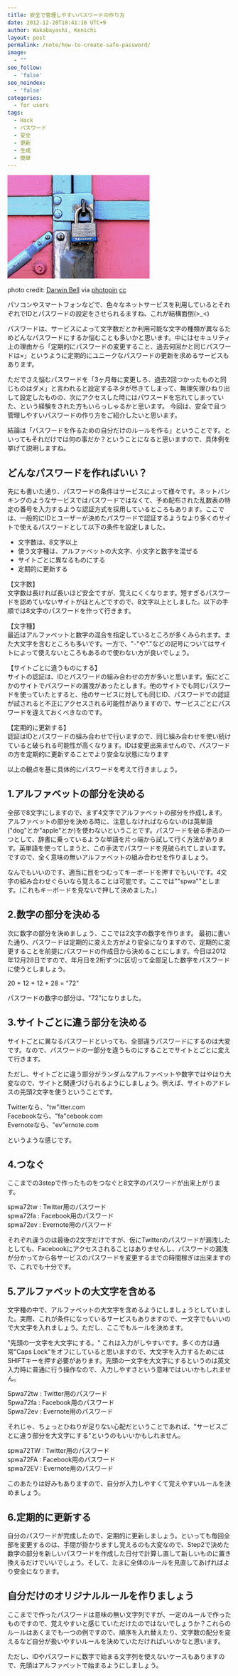 ```yaml
---
title: 安全で管理しやすいパスワードの作り方
date: 2012-12-28T18:41:16 UTC+9
author: Wakabayashi, Kenichi
layout: post
permalink: /note/how-to-create-safe-password/
image:
  - ""
seo_follow:
  - 'false'
seo_noindex:
  - 'false'
categories:
  - for users
tags:
  - Hack
  - パスワード
  - 安全
  - 更新
  - 生成
  - 簡単
---
```

![Lock](/assets/images/2012/12/small__688068169.jpg)

photo credit: [Darwin Bell](http://www.flickr.com/photos/darwinbell/688068169/) via [photopin](http://photopin.com) [cc](http://creativecommons.org/licenses/by-nc/2.0/)

パソコンやスマートフォンなどで、色々なネットサービスを利用しているとそれぞれでIDとパスワードの設定をさせられるますね、これが結構面倒(&gt;_&lt;)

パスワードは、サービスによって文字数だとか利用可能な文字の種類が異なるためどんなパスワードにするか悩むことも多いかと思います。中にはセキュリティ上の理由から「定期的にパスワードの変更すること、過去何回かと同じパスワードは×」というように定期的にユニークなパスワードの更新を求めるサービスもあります。

ただでさえ悩むパスワードを「3ヶ月毎に変更しろ、過去2回つかったものと同じものはダメ」と言われると設定するネタが尽きてしまって、無理矢理ひねり出して設定したものの、次にアクセスした時にはパワスードを忘れてしまっていた、という経験をされた方もいらっしゃるかと思います。
今回は、安全で且つ管理しやすいパスワードの作り方をご紹介したいと思います。

結論は「パスワードを作るための自分だけのルールを作る」ということです。といってもそれだけでは何の事だか？ということになると思いますので、具体例を挙げて説明しますね。

## どんなパスワードを作ればいい？
先にも書いた通り、パスワードの条件はサービスによって様々です。ネットバンキングのようなサービスではパスワードではなくて、予め配布された乱数表の特定の番号を入力するような認証方式を採用しているところもあります。ここでは、一般的にIDとユーザーが決めたパスワードで認証するようなより多くのサイトで使えるパスワードとして以下の条件を設定しました。

- 文字数は、8文字以上
- 使う文字種は、アルファベットの大文字、小文字と数字を混ぜる
- サイトごとに異なるものにする
- 定期的に更新する

【文字数】  
文字数は長ければ長いほど安全ですが、覚えにくくなります。短すぎるパスワードを認めていないサイトがほとんどですので、8文字以上としました。以下の手順では8文字のパスワードを作って行きます。

【文字種】  
最近はアルファベットと数字の混合を指定しているところが多くみられます。また大文字を含むところも多いです。一方で、"-"や"."などの記号についてはサイトによって使えないところもあるので使わない方が良いでしょう。

【サイトごとに違うものにする】  
サイトの認証は、IDとパスワードの組み合わせの方が多いと思います。仮にどこかのサイトでパスワードの漏洩があったとします。他のサイトでも同じパスワードを使っていたとすると、他のサービスに対しても同じID、パスワードでの認証が試されると不正にアクセスされる可能性がありますので、サービスごとにパスワードを違えておくべきなのです。

【定期的に更新する】  
認証はIDとパスワードの組み合わせで行いますので、同じ組み合わせを使い続けていると破られる可能性が高くなります。IDは変更出来ませんので、パスワードの方を定期的に更新することでより安全な状態になります

以上の観点を基に具体的にパスワードを考えて行きましょう。

## 1.アルファベットの部分を決める
全部で8文字にしますので、まず4文字でアルファベットの部分を作成します。
アルファベットの部分を決める時に、注意しなければならないのは英単語("dog"とか"apple"とか)を使わないということです。パスワードを破る手法の一つとして、辞書に乗っているような単語を片っ端から試して行く方法があります。英単語を使ってしまうと、この手法でパスワードを見破られてしまいます。ですので、全く意味の無いアルファベットの組み合わせを作りましょう。

なんでもいいのです、適当に目をつむってキーボードを押すでもいいです。4文字の組み合わせぐらいなら覚えることは可能です。ここでは""spwa""とします。(これもキーボードを見ないで押して決めました。)

## 2.数字の部分を決める
次に数字の部分を決めましょう、ここでは2文字の数字を作ります。
最初に書いた通り、パスワードは定期的に変えた方がより安全になりますので、定期的に変更することを前提にパスワードの作成日から決めることにします。今日は2012年12月28日ですので、年月日を2桁ずつに区切って全部足した数字をパスワードに使うとしましょう。

20 + 12 + 12 + 28 = "72"

パスワードの数字の部分は、"72"になりました。

## 3.サイトごとに違う部分を決める
サイトごとに異なるパスワードといっても、全部違うパスワードにするのは大変です。なので、パスワードの一部分を違うものにすることでサイトとごとに変えて行きます。

ただし、サイトごとに違う部分がランダムなアルファベットや数字ではやはり大変なので、サイトと関連づけられるようにしましょう。例えば、サイトのアドレスの先頭2文字を使うということです。

Twitterなら、"tw"itter.com  
Facebookなら、"fa"cebook.com  
Evernoteなら、"ev"ernote.com  

というような感じです。

## 4.つなぐ
ここまでの3stepで作ったものをつなぐと8文字のパスワードが出来上がります。

spwa72tw : Twitter用のパスワード  
spwa72fa : Facebook用のパスワード  
spwa72ev : Evernote用のパスワード  

それぞれ違うのは最後の2文字だけですが、仮にTwitterのパスワードが漏洩したとしても、Facebookにアクセスされることはありませんし、パスワードの漏洩が分かってから各サービスのパスワードを変更するまでの時間稼ぎは出来ますので、これでも十分です。

## 5.アルファベットの大文字を含める
文字種の中で、アルファベットの大文字を含めるようにしましょうとしていました。実際、これが条件になっているサービスもありますので、一文字でもいいので大文字を入れましょう。ただし、ここでもルールを決めます。

"先頭の一文字を大文字にする。"
これは入力がしやすいです。多くの方は通常"Caps Lock"をオフにしていると思いますので、大文字を入力するためにはSHIFTキーを押す必要があります。先頭の一文字を大文字にするというのは英文入力時に普通に行う操作なので、入力しやすさという意味ではいいかもしれません。

Spwa72tw : Twitter用のパスワード  
Spwa72fa : Facebook用のパスワード  
Spwa72ev : Evernote用のパスワード  

それじゃ、ちょっとひねりが足りない心配だということであれば、"サービスごとに違う部分を大文字にする"というのもいいかもしれません。

spwa72TW : Twitter用のパスワード  
spwa72FA : Facebook用のパスワード  
spwa72EV : Evernote用のパスワード  

このあたりは好みもありますので、自分が入力しやすくて覚えやすいルールを決めましょう。

## 6.定期的に更新する
自分のパスワードが完成したので、定期的に更新しましょう。といっても毎回全部を変更するのは、手間が掛かりますし覚えるのも大変なので、Step2で決めた数字の部分を新しいパスワードを作成した日付で計算し直して新しいものに置き換えるだけでいいでしょう。そして、たまに全体のルールを見直してあげればより安全になります。

## 自分だけのオリジナルルールを作りましょう
ここまでで作ったパスワードは意味の無い文字列ですが、一定のルールで作ったものですので、覚えやすいと感じていただけたのではないでしょうか？これらのルールはあくまでも一つの例ですので、順序を入れ替えたり、文字数の配分を変えるなど自分が扱いやすいルールを決めていただければいいかなと思います。

ただし、IDやパスワードに数字で始まる文字列を使えないケースもありますので、先頭はアルファベットで始まるようにしましょう。